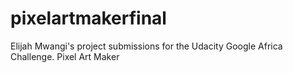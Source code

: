 # pixelartmakerfinal
Elijah Mwangi's project submissions for the Udacity Google Africa Challenge.  Pixel Art Maker 
